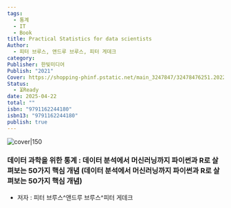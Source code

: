 ```yaml
---
tags:
  - 통계
  - IT
  - Book
title: Practical Statistics for data scientists
Author:
  - 피터 브루스, 앤드루 브루스, 피터 게데크
category: 
Publisher: 한빛미디어
Publish: "2021"
Cover: https://shopping-phinf.pstatic.net/main_3247847/32478476251.20221227203030.jpg
Status:
  - ⏳Ready
date: 2025-04-22
total: ""
isbn: "9791162244180"
isbn13: "9791162244180"
publish: true
---
```


![cover|150](https://shopping-phinf.pstatic.net/main_3247847/32478476251.20221227203030.jpg)
### 데이터 과학을 위한 통계 : 데이터 분석에서 머신러닝까지 파이썬과 R로 살펴보는 50가지 핵심 개념 (데이터 분석에서 머신러닝까지 파이썬과 R로 살펴보는 50가지 핵심 개념)    
- 저자 : 피터 브루스^앤드루 브루스^피터 게데크




